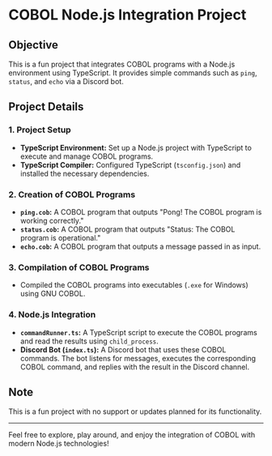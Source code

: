 # COBOL Node.js Integration Project

## Objective

This is a fun project that integrates COBOL programs with a Node.js environment using TypeScript. It provides simple commands such as `ping`, `status`, and `echo` via a Discord bot.

## Project Details

### 1. Project Setup

- **TypeScript Environment:** Set up a Node.js project with TypeScript to execute and manage COBOL programs.
- **TypeScript Compiler:** Configured TypeScript (`tsconfig.json`) and installed the necessary dependencies.

### 2. Creation of COBOL Programs

- **`ping.cob`:** A COBOL program that outputs "Pong! The COBOL program is working correctly."
- **`status.cob`:** A COBOL program that outputs "Status: The COBOL program is operational."
- **`echo.cob`:** A COBOL program that outputs a message passed in as input.

### 3. Compilation of COBOL Programs

- Compiled the COBOL programs into executables (`.exe` for Windows) using GNU COBOL.

### 4. Node.js Integration

- **`commandRunner.ts`:** A TypeScript script to execute the COBOL programs and read the results using `child_process`.
- **Discord Bot (`index.ts`):** A Discord bot that uses these COBOL commands. The bot listens for messages, executes the corresponding COBOL command, and replies with the result in the Discord channel.

## Note

This is a fun project with no support or updates planned for its functionality.

---

Feel free to explore, play around, and enjoy the integration of COBOL with modern Node.js technologies!
